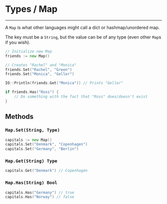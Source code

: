 # Types / Map

----

A `Map` is what other languages might call a dict or hashmap/unordered map.

The key must be a `String`, but the value can be of any type (even other `Map`s if you wish).

```go
// Initialize new Map
friends := new Map()

// Creates "Rachel" and "Monica"
friends.Set("Rachel", "Green")
friends.Set("Monica", "Geller")

IO::Println(friends.Get("Monica")) // Prints "Geller"

if friends.Has("Ross") {
	// Do something with the fact that "Ross" does/doesn't exist	
}
```

## Methods

### `Map.Set(String, Type)`

```go
capitals := new Map()
capitals.Set("Denmark", "Copenhagen")
capitals.Set("Germany", "Berlin")
```

### `Map.Get(String) Type`

```go
capitals.Get("Denmark") // Copenhagen
```

### `Map.Has(String) Bool`

```go
capitals.Has("Germany") // true
capitals.Has("Norway") // false
```
